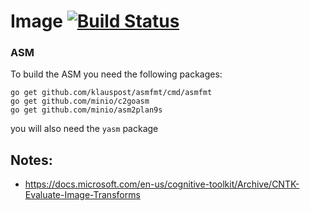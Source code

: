 # Image [![Build Status](https://travis-ci.org/rai-project/image.svg?branch=master)](https://travis-ci.org/rai-project/image)

### ASM

To build the ASM you need the following packages:

    go get github.com/klauspost/asmfmt/cmd/asmfmt
    go get github.com/minio/c2goasm
    go get github.com/minio/asm2plan9s

you will also need the `yasm` package

## Notes:

-   <https://docs.microsoft.com/en-us/cognitive-toolkit/Archive/CNTK-Evaluate-Image-Transforms>
